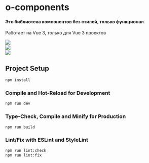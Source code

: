 # o-components

#### Это библиотека компонентов без стилей, только функционал
Работает на Vue 3, только для Vue 3 проектов

<img src="https://github.com/ovchinnikov-lxs/o-components/workflows/Testing/badge.svg?branch=develop"/><br/>
<img src="https://github.com/ovchinnikov-lxs/o-components/workflows/Testing/badge.svg?branch=master"/><br/>
<img src="https://github.com/ovchinnikov-lxs/o-components/workflows/Publish/badge.svg?branch=master"/><br/>

## Project Setup

```sh
npm install
```

### Compile and Hot-Reload for Development

```sh
npm run dev
```

### Type-Check, Compile and Minify for Production

```sh
npm run build
```

### Lint/Fix with ESLint and StyleLint

```sh
npm run lint:check
npm run lint:fix
```

